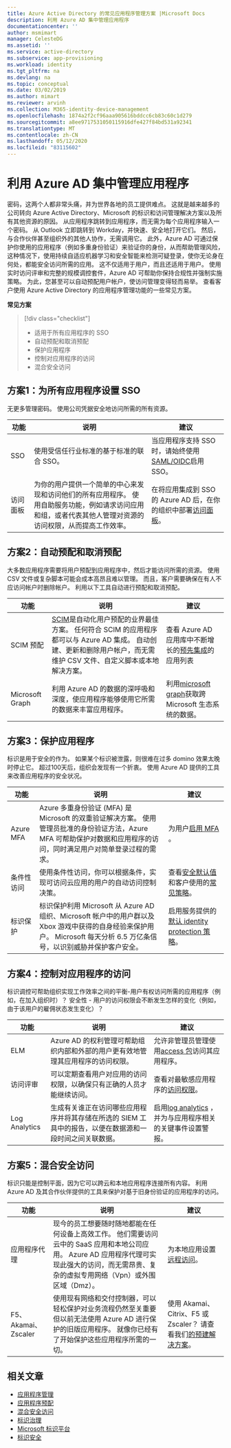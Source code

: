 ```yaml
---
title: Azure Active Directory 的常见应用程序管理方案 |Microsoft Docs
description: 利用 Azure AD 集中管理应用程序
documentationcenter: ''
author: msmimart
manager: CelesteDG
ms.assetid: ''
ms.service: active-directory
ms.subservice: app-provisioning
ms.workload: identity
ms.tgt_pltfrm: na
ms.devlang: na
ms.topic: conceptual
ms.date: 03/02/2019
ms.author: mimart
ms.reviewer: arvinh
ms.collection: M365-identity-device-management
ms.openlocfilehash: 1874a2f2cf96aaa905616bddcc6cb83c60c1d279
ms.sourcegitcommit: a8ee9717531050115916dfe427f84bd531a92341
ms.translationtype: MT
ms.contentlocale: zh-CN
ms.lasthandoff: 05/12/2020
ms.locfileid: "83115602"
---
```

# <a name="centralize-application-management-with-azure-ad"></a>利用 Azure AD 集中管理应用程序

密码，这两个人都非常头痛，并为世界各地的员工提供难点。 这就是越来越多的公司转向 Azure Active Directory、Microsoft 的标识和访问管理解决方案以及所有其他资源的原因。 从应用程序跳转到应用程序，而无需为每个应用程序输入一个密码。 从 Outlook 立即跳转到 Workday，并快速、安全地打开它们。 然后，与合作伙伴甚至组织外的其他人协作，无需调用它。 此外，Azure AD 可通过保护你使用的应用程序（例如多重身份验证）来验证你的身份，从而帮助管理风险，这种情况下，使用持续自适应机器学习和安全智能来检测可疑登录，使你无论身在何处，都能安全访问所需的应用。 这不仅适用于用户，而且还适用于用户。 使用实时访问评审和完整的规模调控套件，Azure AD 可帮助你保持合规性并强制实施策略。 为此，您甚至可以自动预配用户帐户，使访问管理变得轻而易举。 查看客户使用 Azure Active Directory 的应用程序管理功能的一些常见方案。

**常见方案**


> [!div class="checklist"]
> * 适用于所有应用程序的 SSO
> * 自动预配和取消预配 
> * 保护应用程序
> * 控制对应用程序的访问
> * 混合安全访问

## <a name="scenario-1-set-up-sso-for-all-your-applications"></a>方案1：为所有应用程序设置 SSO

无更多管理密码。 使用公司凭据安全地访问所需的所有资源。 

|功能  | 说明 | 建议 |
|---------|---------|---------|
|SSO|使用受信任行业标准的基于标准的联合 SSO。|当应用程序支持 SSO 时，请始终使用[SAML/OIDC](https://docs.microsoft.com/azure/active-directory/manage-apps/isv-choose-multi-tenant-federation)启用 SSO。|
|访问面板|为你的用户提供一个简单的中心来发现和访问他们的所有应用程序。 使用自助服务功能，例如请求访问应用和组，或者代表其他人管理对资源的访问权限，从而提高工作效率。| 在将应用集成到 SSO 的 Azure AD 后，在你的组织中部署[访问面板](https://docs.microsoft.com/azure/active-directory/manage-apps/access-panel-deployment-plan)。|

## <a name="scenario-2-automate-provisioning-and-deprovisioning"></a>方案2：自动预配和取消预配 


大多数应用程序需要将用户预配到应用程序中，然后才能访问所需的资源。 使用 CSV 文件或复杂脚本可能会成本高昂且难以管理。 而且，客户需要确保在有人不应访问帐户时删除帐户。 利用以下工具自动进行预配和取消预配。 


|功能  |说明|建议 |
|---------|---------|---------|
|SCIM 预配|[SCIM](https://aka.ms/SCIMOverview)是自动化用户预配的业界最佳方案。 任何符合 SCIM 的应用程序都可以与 Azure AD 集成。 自动创建、更新和删除用户帐户，而无需维护 CSV 文件、自定义脚本或本地解决方案。|查看 Azure AD 应用库中不断增长的[预先集成](https://docs.microsoft.com/azure/active-directory/saas-apps/tutorial-list)的应用列表|
|Microsoft Graph|利用 Azure AD 的数据的深呼吸和深度，使应用程序能够使用它所需的数据来丰富应用程序。|利用[microsoft graph](https://developer.microsoft.com/graph/)获取跨 Microsoft 生态系统的数据。 |


## <a name="scenario-3-secure-your-applications"></a>方案3：保护应用程序
标识是用于安全的作为。 如果某个标识被泄露，则很难在过多 domino 效果太晚时停止它。 超过100天后，组织会发现有一个折衷。 使用 Azure AD 提供的工具来改善应用程序的安全状况。 

|功能  |说明| 建议 |
|---------|---------| ---------|
|Azure MFA|Azure 多重身份验证 (MFA) 是 Microsoft 的双重验证解决方案。 使用管理员批准的身份验证方法，Azure MFA 可帮助保护对数据和应用程序的访问，同时满足用户对简单登录过程的需求。| 为用户[启用 MFA](https://techcommunity.microsoft.com/t5/azure-active-directory-identity/all-your-creds-are-belong-to-us/ba-p/855124) 。  |
|条件性访问|使用条件性访问，你可以根据条件，实现可访问云应用的用户的自动访问控制决策。| 查看[安全默认值](https://docs.microsoft.com/azure/active-directory/fundamentals/concept-fundamentals-security-defaults)和客户使用的[常见策略](https://docs.microsoft.com/azure/active-directory/conditional-access/concept-conditional-access-policy-common)。 | 
|标识保护|标识保护利用 Microsoft 从 Azure AD 组织、Microsoft 帐户中的用户群以及 Xbox 游戏中获得的自身经验来保护用户。 Microsoft 每天分析 6.5 万亿条信号，以识别威胁并保护客户安全。|启用服务提供的[默认 identity protection 策略](https://docs.microsoft.com/azure/active-directory/identity-protection/concept-identity-protection-policies)。 | 

## <a name="scenario-4-govern-access-to-your-applications"></a>方案4：控制对应用程序的访问
标识调控可帮助组织实现工作效率之间的平衡-用户有权访问所需的应用程序（例如，在加入组织时）？ 安全性 - 用户的访问权限会不断发生怎样的变化（例如，由于该用户的雇佣状态发生变化）？ 

|功能  |说明|建议 |
|---------|---------| ---------|
|ELM|Azure AD 的权利管理可帮助组织内部和外部的用户更有效地管理其应用程序的访问权限。| 允许非管理员管理使用[access 包](https://docs.microsoft.com/azure/active-directory/governance/entitlement-management-access-package-first)访问其应用程序。|
|访问评审|可以定期查看用户对应用的访问权限，以确保只有正确的人员才能继续访问。| 查看对最敏感应用程序的[访问权限](https://docs.microsoft.com/azure/active-directory/governance/access-reviews-overview)。 |
|Log Analytics|生成有关谁正在访问哪些应用程序并将其存储在所选的 SIEM 工具中的报告，以便在数据源和一段时间之间关联数据。| 启用[log analytics](https://docs.microsoft.com/azure/active-directory/reports-monitoring/howto-analyze-activity-logs-log-analytics) ，并为与应用程序相关的关键事件设置警报。 |


## <a name="scenario-5-hybrid-secure-access"></a>方案5：混合安全访问
标识只能是控制平面，因为它可以跨云和本地应用程序连接所有内容。 利用 Azure AD 及其合作伙伴提供的工具来保护对基于旧身份验证的应用程序的访问。

|功能  |说明|建议 |
|---------|---------|---------|
|应用程序代理|现今的员工想要随时随地都能在任何设备上高效工作。 他们需要访问云中的 SaaS 应用和本地公司应用。 Azure AD 应用程序代理可实现此强大的访问，而无需昂贵、复杂的虚拟专用网络（Vpn）或外围区域（Dmz）。|为本地应用设置[远程访问](https://docs.microsoft.com/azure/active-directory/manage-apps/application-proxy)。 |
|F5、Akamai、Zscaler|使用现有网络和交付控制器，可以轻松保护对业务流程仍然至关重要但以前无法使用 Azure AD 进行保护的旧版应用程序。 就像你已经有了开始保护这些应用程序所需的一切。| 使用 Akamai、Citrix、F5 或 Zscaler？ 请查看我们[的预建解决方案](https://docs.microsoft.com/azure/active-directory/manage-apps/secure-hybrid-access)。 | 

## <a name="related-articles"></a>相关文章

- [应用程序管理](https://docs.microsoft.com/azure/active-directory/manage-apps/index)
- [应用程序预配](https://docs.microsoft.com/azure/active-directory/app-provisioning/user-provisioning)
- [混合安全访问](https://docs.microsoft.com/azure/active-directory/manage-apps/secure-hybrid-access)
- [标识治理](https://docs.microsoft.com/azure/active-directory/governance/identity-governance-overview)
- [Microsoft 标识平台](https://docs.microsoft.com/azure/active-directory/develop/v2-overview)
- [标识安全](https://docs.microsoft.com/azure/active-directory/conditional-access/index)
